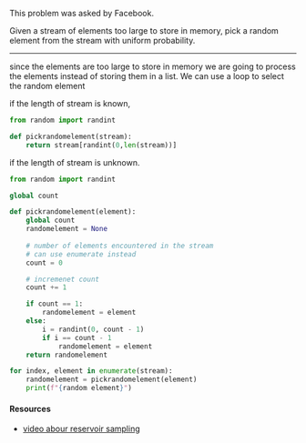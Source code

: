 This problem was asked by Facebook.

Given a stream of elements too large to store in memory, pick a random element from the stream with uniform probability.

---

since the elements are too large to store in memory we are going to process the elements instead of storing them in a list. We can use a loop to select the random element


if the length of stream is known,
```python
from random import randint

def pickrandomelement(stream):
	return stream[randint(0,len(stream))]
```

if the length of stream is unknown.

```python
from random import randint

global count

def pickrandomelement(element):
	global count
	randomelement = None
	
	# number of elements encountered in the stream
	# can use enumerate instead
	count = 0

	# incremenet count
	count += 1

	if count == 1:
		randomelement = element
	else:
		i = randint(0, count - 1)
		if i == count - 1
			randomelement = element
	return randomelement

for index, element in enumerate(stream):
	randomelement = pickrandomelement(element)
	print(f"{random element}")

```

#### Resources 

- [video abour reservoir sampling](https://www.youtube.com/watch?v=Ybra0uGEkpM)
